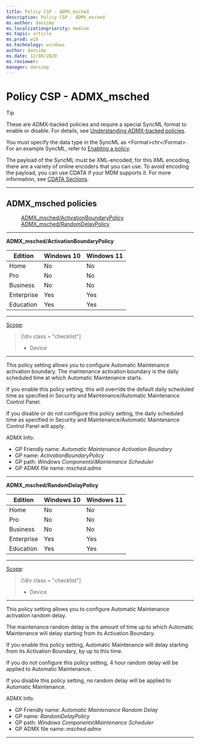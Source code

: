 ```yaml
---
title: Policy CSP - ADMX_msched
description: Policy CSP - ADMX_msched
ms.author: dansimp
ms.localizationpriority: medium
ms.topic: article
ms.prod: w10
ms.technology: windows
author: dansimp
ms.date: 12/08/2020
ms.reviewer: 
manager: dansimp
---
```


# Policy CSP - ADMX_msched
>[!TIP]
> These are ADMX-backed policies and require a special SyncML format to enable or disable. For details, see [Understanding ADMX-backed policies](./understanding-admx-backed-policies.md).
> 
> You must specify the data type in the SyncML as &lt;Format&gt;chr&lt;/Format&gt;. For an example SyncML, refer to [Enabling a policy](./understanding-admx-backed-policies.md#enabling-a-policy).
> 
> The payload of the SyncML must be XML-encoded; for this XML encoding, there are a variety of online encoders that you can use. To avoid encoding the payload, you can use CDATA if your MDM supports it. For more information, see [CDATA Sections](http://www.w3.org/TR/REC-xml/#sec-cdata-sect).

<hr/>

<!--Policies-->
## ADMX_msched policies  

<dl>
  <dd>
    <a href="#admx-msched-activationboundarypolicy">ADMX_msched/ActivationBoundaryPolicy</a>
  </dd>
  <dd>
    <a href="#admx-msched-randomdelaypolicy">ADMX_msched/RandomDelayPolicy</a>
  </dd>
</dl>


<hr/>

<!--Policy-->
<a href="" id="admx-msched-activationboundarypolicy"></a>**ADMX_msched/ActivationBoundaryPolicy**  

<!--SupportedSKUs-->

|Edition|Windows 10|Windows 11|
|--- |--- |--- |
|Home|No|No|
|Pro|No|No|
|Business|No|No|
|Enterprise|Yes|Yes|
|Education|Yes|Yes|

<!--/SupportedSKUs-->
<hr/>

<!--Scope-->
[Scope](./policy-configuration-service-provider.md#policy-scope):

> [!div class = "checklist"]
> * Device

<hr/>

<!--/Scope-->
<!--Description-->
This policy setting allows you to configure Automatic Maintenance activation boundary. The maintenance activation boundary is the daily scheduled time at which Automatic Maintenance starts.

If you enable this policy setting, this will override the default daily scheduled time as specified in Security and Maintenance/Automatic Maintenance Control Panel.

If you disable or do not configure this policy setting, the daily scheduled time as specified in Security and Maintenance/Automatic Maintenance Control Panel will apply.

<!--/Description-->


<!--ADMXBacked-->
ADMX Info:  
-   GP Friendly name: *Automatic Maintenance Activation Boundary*
-   GP name: *ActivationBoundaryPolicy*
-   GP path: *Windows Components\Maintenance Scheduler*
-   GP ADMX file name: *msched.admx*

<!--/ADMXBacked-->
<!--/Policy-->
<hr/>

<!--Policy-->
<a href="" id="admx-msched-randomdelaypolicy"></a>**ADMX_msched/RandomDelayPolicy**  

<!--SupportedSKUs-->

|Edition|Windows 10|Windows 11|
|--- |--- |--- |
|Home|No|No|
|Pro|No|No|
|Business|No|No|
|Enterprise|Yes|Yes|
|Education|Yes|Yes|

<!--/SupportedSKUs-->
<hr/>

<!--Scope-->
[Scope](./policy-configuration-service-provider.md#policy-scope):

> [!div class = "checklist"]
> * Device

<hr/>

<!--/Scope-->
<!--Description-->
This policy setting allows you to configure Automatic Maintenance activation random delay.

The maintenance random delay is the amount of time up to which Automatic Maintenance will delay starting from its Activation Boundary.

If you enable this policy setting, Automatic Maintenance will delay starting from its Activation Boundary, by up to this time.

If you do not configure this policy setting, 4 hour random delay will be applied to Automatic Maintenance.

If you disable this policy setting, no random delay will be applied to Automatic Maintenance.

<!--/Description-->


<!--ADMXBacked-->
ADMX Info:  
-   GP Friendly name: *Automatic Maintenance Random Delay*
-   GP name: *RandomDelayPolicy*
-   GP path: *Windows Components\Maintenance Scheduler*
-   GP ADMX file name: *msched.admx*

<!--/ADMXBacked-->
<!--/Policy-->
<hr/>




<!--/Policies-->

